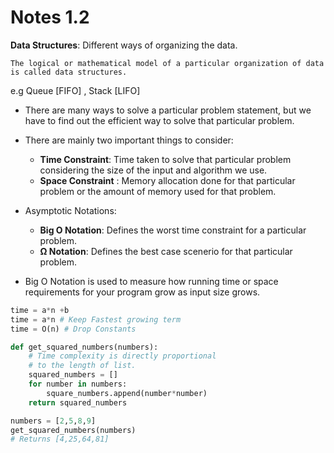 # Notes 1.2

**Data Structures**: Different ways of organizing the data.
    
    The logical or mathematical model of a particular organization of data is called data structures.

e.g Queue [FIFO] , Stack [LIFO]

- There are many ways to solve a particular problem statement, but we have to find out the efficient way to solve that particular problem.

- There are mainly two important things to consider:
  - **Time Constraint**: Time taken to solve that particular problem considering the size of the input and algorithm we use.
  - **Space Constraint** : Memory allocation done for that particular problem or the amount of memory used for that problem.
  
- Asymptotic Notations:
  - **Big O Notation**: Defines the worst time constraint for a particular problem.
  - **&#937; Notation**: Defines the best case scenerio for that particular problem.


- Big O Notation is used to measure how running time or space requirements for your program grow as input size grows.

```python
time = a*n +b   
time = a*n # Keep Fastest growing term   
time = O(n) # Drop Constants
```

```python
def get_squared_numbers(numbers):
    # Time complexity is directly proportional 
    # to the length of list.
    squared_numbers = []
    for number in numbers:
        square_numbers.append(number*number)
    return squared_numbers

numbers = [2,5,8,9]
get_squared_numbers(numbers)
# Returns [4,25,64,81]
```